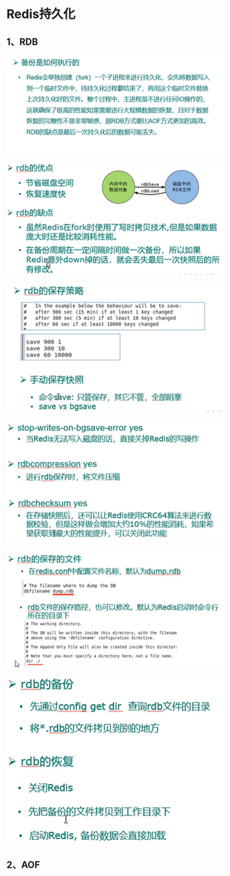 # Redis持久化

## 1、RDB

![](RDB执行流程.PNG)

![](RDB优缺点.PNG)

![](RDB保存策略.PNG)

![RDB保存策略2](RDB保存策略2.PNG)

![RDB保存的文件](RDB保存的文件.PNG)

![RDB备份与恢复](RDB备份与恢复.PNG)

## 2、AOF

